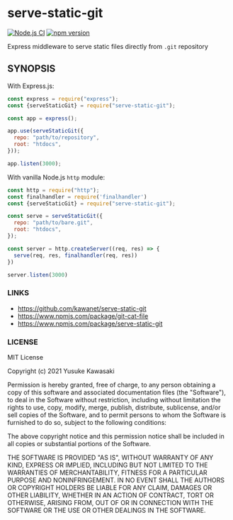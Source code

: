# serve-static-git

[![Node.js CI](https://github.com/kawanet/serve-static-git/workflows/Node.js%20CI/badge.svg?branch=main)](https://github.com/kawanet/serve-static-git/actions/)
[![npm version](https://img.shields.io/npm/v/serve-static-git)](https://www.npmjs.com/package/serve-static-git)

Express middleware to serve static files directly from `.git` repository

## SYNOPSIS

With Express.js:

```js
const express = require("express");
const {serveStaticGit} = require("serve-static-git");

const app = express();

app.use(serveStaticGit({
  repo: "path/to/repository",
  root: "htdocs",
}));

app.listen(3000);
```

With vanilla Node.js `http` module:

```js
const http = require("http");
const finalhandler = require('finalhandler')
const {serveStaticGit} = require("serve-static-git");

const serve = serveStaticGit({
  repo: "path/to/bare.git",
  root: "htdocs",
});

const server = http.createServer((req, res) => {
  serve(req, res, finalhandler(req, res))
})

server.listen(3000)
```

### LINKS

- https://github.com/kawanet/serve-static-git
- https://www.npmjs.com/package/git-cat-file
- https://www.npmjs.com/package/serve-static-git

### LICENSE

MIT License

Copyright (c) 2021 Yusuke Kawasaki

Permission is hereby granted, free of charge, to any person obtaining a copy
of this software and associated documentation files (the "Software"), to deal
in the Software without restriction, including without limitation the rights
to use, copy, modify, merge, publish, distribute, sublicense, and/or sell
copies of the Software, and to permit persons to whom the Software is
furnished to do so, subject to the following conditions:

The above copyright notice and this permission notice shall be included in all
copies or substantial portions of the Software.

THE SOFTWARE IS PROVIDED "AS IS", WITHOUT WARRANTY OF ANY KIND, EXPRESS OR
IMPLIED, INCLUDING BUT NOT LIMITED TO THE WARRANTIES OF MERCHANTABILITY,
FITNESS FOR A PARTICULAR PURPOSE AND NONINFRINGEMENT. IN NO EVENT SHALL THE
AUTHORS OR COPYRIGHT HOLDERS BE LIABLE FOR ANY CLAIM, DAMAGES OR OTHER
LIABILITY, WHETHER IN AN ACTION OF CONTRACT, TORT OR OTHERWISE, ARISING FROM,
OUT OF OR IN CONNECTION WITH THE SOFTWARE OR THE USE OR OTHER DEALINGS IN THE
SOFTWARE.
